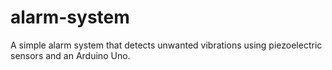 # alarm-system
A simple alarm system that detects unwanted vibrations using piezoelectric sensors and an Arduino Uno.
